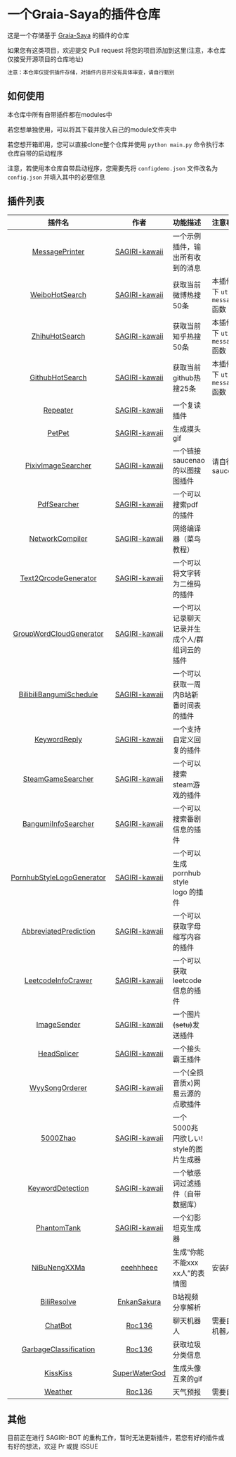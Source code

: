 # 一个Graia-Saya的插件仓库

这是一个存储基于 [Graia-Saya](https://github.com/GraiaProject/Saya) 的插件的仓库

如果您有这类项目，欢迎提交 Pull request 将您的项目添加到这里(注意，本仓库仅接受开源项目的仓库地址)

```diff
注意：本仓库仅提供插件存储，对插件内容并没有具体审查，请自行甄别
```

## 如何使用

本仓库中所有自带插件都在modules中

若您想单独使用，可以将其下载并放入自己的module文件夹中

若您想开箱即用，您可以直接clone整个仓库并使用 `python main.py` 命令执行本仓库自带的启动程序

注意，若使用本仓库自带启动程序，您需要先将 `configdemo.json` 文件改名为 `config.json` 并填入其中的必要信息

## 插件列表
插件名|作者|功能描述|注意事项
:--:|:--:|:--|:--
[MessagePrinter](modules/MessagePrinter.py)|[SAGIRI-kawaii](https://github.com/SAGIRI-kawaii)|一个示例插件，输出所有收到的消息|
[WeiboHotSearch](modules/WeiboHotSearch.py)|[SAGIRI-kawaii](https://github.com/SAGIRI-kawaii)|获取当前微博热搜50条|本插件依赖于本仓库下 `utils.py` 中的 `messagechain_to_img` 函数
[ZhihuHotSearch](modules/ZhihuHotSearch.py)|[SAGIRI-kawaii](https://github.com/SAGIRI-kawaii)|获取当前知乎热搜50条|本插件依赖于本仓库下 `utils.py` 中的 `messagechain_to_img` 函数
[GithubHotSearch](modules/GithubHotSearch.py)|[SAGIRI-kawaii](https://github.com/SAGIRI-kawaii)|获取当前github热搜25条|本插件依赖于本仓库下 `utils.py` 中的 `messagechain_to_img` 函数
[Repeater](modules/Repeater.py)|[SAGIRI-kawaii](https://github.com/SAGIRI-kawaii)|一个复读插件|
[PetPet](modules/PetPet)|[SAGIRI-kawaii](https://github.com/SAGIRI-kawaii)|生成摸头gif|
[PixivImageSearcher](modules/PixivImageSearcher)|[SAGIRI-kawaii](https://github.com/SAGIRI-kawaii)|一个链接saucenao的以图搜图插件|请自行配置 saucenao cookie
[PdfSearcher](modules/PdfSearcher.py)|[SAGIRI-kawaii](https://github.com/SAGIRI-kawaii)|一个可以搜索pdf的插件|
[NetworkCompiler](modules/NetworkCompiler.py)|[SAGIRI-kawaii](https://github.com/SAGIRI-kawaii)|网络编译器（菜鸟教程）|
[Text2QrcodeGenerator](modules/Text2QrcodeGenerator.py)|[SAGIRI-kawaii](https://github.com/SAGIRI-kawaii)|一个可以将文字转为二维码的插件|
[GroupWordCloudGenerator](modules/GroupWordCloudGenerator)|[SAGIRI-kawaii](https://github.com/SAGIRI-kawaii)|一个可以记录聊天记录并生成个人/群组词云的插件|
[BilibiliBangumiSchedule](modules/BilibiliBangumiSchedule.py)|[SAGIRI-kawaii](https://github.com/SAGIRI-kawaii)|一个可以获取一周内B站新番时间表的插件|
[KeywordReply](modules/KeywordReply)|[SAGIRI-kawaii](https://github.com/SAGIRI-kawaii)|一个支持自定义回复的插件|
[SteamGameSearcher](modules/SteamGameSearcher)|[SAGIRI-kawaii](https://github.com/SAGIRI-kawaii)|一个可以搜索steam游戏的插件|
[BangumiInfoSearcher](modules/BangumiInfoSearcher)|[SAGIRI-kawaii](https://github.com/SAGIRI-kawaii)|一个可以搜索番剧信息的插件|
[PornhubStyleLogoGenerator](modules/PornhubStyleLogoGenerator)|[SAGIRI-kawaii](https://github.com/SAGIRI-kawaii)|一个可以生成 pornhub style logo 的插件|
[AbbreviatedPrediction](modules/AbbreviatedPrediction.py)|[SAGIRI-kawaii](https://github.com/SAGIRI-kawaii)|一个可以获取字母缩写内容的插件|
[LeetcodeInfoCrawer](modules/LeetcodeInfoCrawer)|[SAGIRI-kawaii](https://github.com/SAGIRI-kawaii)|一个可以获取leetcode信息的插件|
[ImageSender](modules/ImageSender)|[SAGIRI-kawaii](https://github.com/SAGIRI-kawaii)|一个图片~~(setu)~~发送插件|
[HeadSplicer](modules/HeadSplicer)|[SAGIRI-kawaii](https://github.com/SAGIRI-kawaii)|一个接头霸王插件|
[WyySongOrderer](modules/WyySongOrderer)|[SAGIRI-kawaii](https://github.com/SAGIRI-kawaii)|一个(全损音质x)网易云源的点歌插件|
[5000Zhao](modules/5000zhao)|[SAGIRI-kawaii](https://github.com/SAGIRI-kawaii)|一个 5000兆円欲しい! style的图片生成器|
[KeywordDetection](modules/KeywordDetection)|[SAGIRI-kawaii](https://github.com/SAGIRI-kawaii)|一个敏感词过滤插件（自带数据库）|
[PhantomTank](modules/PhantomTank)|[SAGIRI-kawaii](https://github.com/SAGIRI-kawaii)|一个幻影坦克生成器|
[NiBuNengXXMa](modules/NiBuNengXXMa)| [eeehhheee](https://github.com/SAGIRI-kawaii) |生成“你能不能xxx  xx人”的表情图|安装Pillow
[BiliResolve](modules/BiliResolve)|[EnkanSakura](https://github.com/EnkanSakura)|B站视频分享解析|
[ChatBot](modules/ChatBot)|[Roc136](https://github.com/Roc136)|聊天机器人|需要自行配置所用的机器人及所需的key
[GarbageClassification](modules/GarbageClassification)|[Roc136](https://github.com/Roc136)|获取垃圾分类信息|
[KissKiss](modules/KissKiss)|[SuperWaterGod](https://github.com/SuperWaterGod)|生成头像互亲的gif|
[Weather](modules/Weather)|[Roc136](https://github.com/Roc136)|天气预报|需要自行配置`KEY`

## 其他

目前正在进行 SAGIRI-BOT 的重构工作，暂时无法更新插件，若您有好的插件或有好的想法，欢迎 Pr 或提 ISSUE
